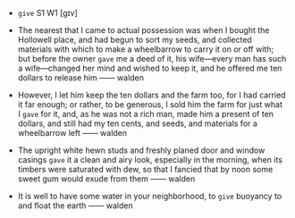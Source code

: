 - `give` S1 W1 [ɡɪv]



-  The nearest that I came to actual possession was when I bought the Hollowell place, and had begun to sort my seeds, and collected materials with which to make a wheelbarrow to carry it on or off with; but before the owner `gave` me a deed of it, his wife﻿—every man has such a wife﻿—changed her mind and wished to keep it, and he offered me ten dollars to release him —— walden

-  However, I let him keep the ten dollars and the farm too, for I had carried it far enough; or rather, to be generous, I sold him the farm for just what I `gave` for it, and, as he was not a rich man, made him a present of ten dollars, and still had my ten cents, and seeds, and materials for a wheelbarrow left —— walden

-  The upright white hewn studs and freshly planed door and window casings `gave` it a clean and airy look, especially in the morning, when its timbers were saturated with dew, so that I fancied that by noon some sweet gum would exude from them —— walden

-  It is well to have some water in your neighborhood, to `give` buoyancy to and float the earth —— walden